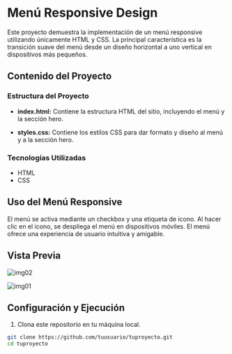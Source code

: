 # Menú Responsive Design

Este proyecto demuestra la implementación de un menú responsive utilizando únicamente HTML y CSS. La principal característica es la transición suave del menú desde un diseño horizontal a uno vertical en dispositivos más pequeños.

## Contenido del Proyecto

### Estructura del Proyecto

- **index.html:** Contiene la estructura HTML del sitio, incluyendo el menú y la sección hero.

- **styles.css:** Contiene los estilos CSS para dar formato y diseño al menú y a la sección hero.

### Tecnologías Utilizadas

- HTML
- CSS

## Uso del Menú Responsive

El menú se activa mediante un checkbox y una etiqueta de icono. Al hacer clic en el icono, se despliega el menú en dispositivos móviles. El menú ofrece una experiencia de usuario intuitiva y amigable.

## Vista Previa

![img02](https://github.com/diegudeveloper/20projects/assets/62949966/7bc02d9f-8b0e-4dd7-bcc3-767027fd692f)

![img01](https://github.com/diegudeveloper/20projects/assets/62949966/1b262b96-db7e-4c72-8d23-dcd07bf3e7f2)

## Configuración y Ejecución

1. Clona este repositorio en tu máquina local.

```bash
git clone https://github.com/tuusuario/tuproyecto.git
cd tuproyecto
